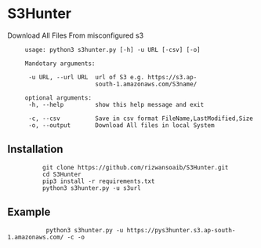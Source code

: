 # S3Hunter
Download All Files From misconfigured s3 



         usage: python3 s3hunter.py [-h] -u URL [-csv] [-o]
         
         Mandotary arguments:
         
          -u URL, --url URL  url of S3 e.g. https://s3.ap-
                             south-1.amazonaws.com/S3name/
         
         optional arguments:
          -h, --help         show this help message and exit
         
          -c, --csv          Save in csv format FileName,LastModified,Size 
          -o, --output       Download All files in local System


## Installation



              git clone https://github.com/rizwansoaib/S3Hunter.git
              cd S3Hunter
              pip3 install -r requirements.txt
              python3 s3hunter.py -u s3url 
             
              
  ## Example
  
               python3 s3hunter.py -u https://pys3hunter.s3.ap-south-1.amazonaws.com/ -c -o

                


          
